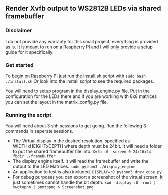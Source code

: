 ## Render Xvfb output to WS2812B LEDs via shared framebuffer

### Disclaimer
I do not provide any warranty for this small project, everything is provided as is.
It is meant to run on a Raspberry PI and I will only provide a setup guide for it specifically.

### Get started
To begin on Raspberry PI just run the install.sh script with
`sudo bash ./install.sh`
Or look into the install script to see the required packages.

You will need to setup program in the display_engine.py file. 
Put in the configuration for the LEDs there and if you are working with 8x8 matrices you can set the layout in the matrix_config.py file.

### Running the script
You will need about 3 shh sessions to get going. Run the following 3 commands in seperate sessions.
- The Virtual display in the desired resolution, specified as WIDTHxHEIGHTxDEPTH where depth must be 24bit. It will need a folder to put the shared framebuffer file into.
    `Xvfb :0 -screen 0 24x16x24 -fbdir ./frameBuffer`
- The display engine itself. It will read the framebuffer and write the output to the LED Matrices.
    `sudo python3 ./display_engine`
- An application to test is also included.
    `DISPLAY=:0 python3 draw_cube.py`
- For debug purposes you can export a screenshot of the virtual screen. It just sometimes cannot handle the bit depth.
    `xwd -display :0 -root | xwdtopnm | pnmtopng > Screenshot.png`